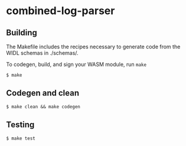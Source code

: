 # combined-log-parser

## Building

The Makefile includes the recipes necessary to generate code from the WIDL schemas in ./schemas/.

To codegen, build, and sign your WASM module, run `make`

```shell
$ make
```

## Codegen and clean

```shell
$ make clean && make codegen
```

## Testing

```shell
$ make test
```

